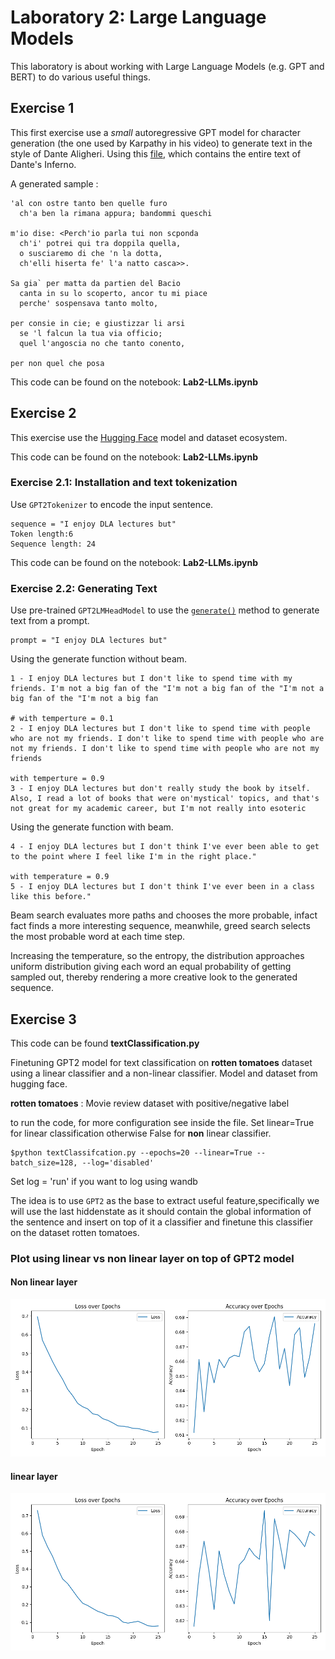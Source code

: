 # Laboratory 2: Large Language Models

This laboratory is about working with Large Language Models (e.g. GPT and BERT) to do various useful things. 



## Exercise 1
This first exercise use a *small* autoregressive GPT model for character generation (the one used by Karpathy in his video) to generate text in the style of Dante Aligheri. Using this [file](https://archive.org/stream/ladivinacommedia00997gut/1ddcd09.txt), which contains the entire text of Dante's Inferno.

A generated sample :
```
'al con ostre tanto ben quelle furo
  ch'a ben la rimana appura; bandommi queschi

m'io dise: <Perch'io parla tui non scponda
  ch'i' potrei qui tra doppila quella,
  o susciaremo di che 'n la dotta,
  ch'elli hiserta fe' l'a natto casca>>.

Sa gia` per matta da partien del Bacio
  canta in su lo scoperto, ancor tu mi piace
  perche' sospensava tanto molto,

per consie in cie; e giustizzar li arsi
  se 'l falcun la tua via officio;
  quel l'angoscia no che tanto conento,

per non quel che posa 
```
This code can be found on the notebook: **Lab2-LLMs.ipynb**

## Exercise 2
This exercise use the [Hugging Face](https://huggingface.co/) model and dataset ecosystem. 

This code can be found on the notebook: **Lab2-LLMs.ipynb**

### Exercise 2.1: Installation and text tokenization

Use `GPT2Tokenizer` to encode the input sentence.
```
sequence = "I enjoy DLA lectures but"
Token length:6
Sequence length: 24
```

This code can be found on the notebook: **Lab2-LLMs.ipynb**

### Exercise 2.2: Generating Text

Use pre-trained `GPT2LMHeadModel` to use the [`generate()`](https://huggingface.co/docs/transformers/v4.27.2/en/main_classes/text_generation#transformers.GenerationMixin.generate) method to generate text from a prompt.

```
prompt = "I enjoy DLA lectures but"
```
Using the generate function without beam. 
```
1 - I enjoy DLA lectures but I don't like to spend time with my friends. I'm not a big fan of the "I'm not a big fan of the "I'm not a big fan of the "I'm not a big fan

# with temperture = 0.1
2 - I enjoy DLA lectures but I don't like to spend time with people who are not my friends. I don't like to spend time with people who are not my friends. I don't like to spend time with people who are not my friends

with temperture = 0.9
3 - I enjoy DLA lectures but don't really study the book by itself. Also, I read a lot of books that were on'mystical' topics, and that's not great for my academic career, but I'm not really into esoteric
```
Using the generate function with beam. 

```
4 - I enjoy DLA lectures but I don't think I've ever been able to get to the point where I feel like I'm in the right place."

with temperature = 0.9
5 - I enjoy DLA lectures but I don't think I've ever been in a class like this before."
```
Beam search evaluates more paths and chooses the more probable, infact fact finds a more interesting sequence, meanwhile, greed search selects the most probable word at each time step.

Increasing the temperature, so the entropy, the distribution approaches uniform distribution giving each word an equal probability of getting sampled out, thereby rendering a more creative look to the generated sequence.

## Exercise 3
This code can be found **textClassification.py**

Finetuning GPT2 model for text classification on **rotten tomatoes** dataset using a linear classifier and a non-linear classifier. Model and dataset from hugging face.

**rotten tomatoes** : Movie review dataset with positive/negative label

to run the code, for more configuration see inside the file. Set linear=True for linear classification otherwise False for **non** linear classifier.

```
$python textClassifcation.py --epochs=20 --linear=True --batch_size=128, --log='disabled'
```

Set log = 'run' if you want to log using wandb

The idea is to use `GPT2` as the base to extract useful feature,specifically we will use the last hiddenstate as it should contain the global information of the sentence and insert on top of it a classifier and finetune this classifier on the dataset rotten tomatoes. 


### Plot using linear vs non linear layer on top of GPT2 model

#### Non linear layer
![](img/finetune2_nl.png)

#### linear layer
![](img/finetune3.png)
